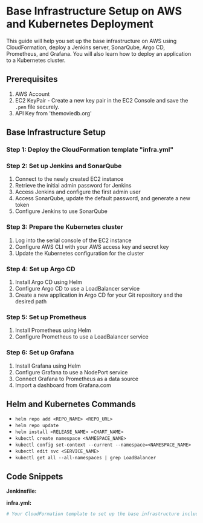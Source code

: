 # Base Infrastructure Setup on AWS and Kubernetes Deployment

This guide will help you set up the base infrastructure on AWS using CloudFormation, deploy a Jenkins server, SonarQube, Argo CD, Prometheus, and Grafana. You will also learn how to deploy an application to a Kubernetes cluster.

## Prerequisites

1. AWS Account
2. EC2 KeyPair - Create a new key pair in the EC2 Console and save the `.pem` file securely.
3. API Key from 'themoviedb.org'

## Base Infrastructure Setup

### Step 1: Deploy the CloudFormation template "infra.yml"

### Step 2: Set up Jenkins and SonarQube

1. Connect to the newly created EC2 instance
2. Retrieve the initial admin password for Jenkins
3. Access Jenkins and configure the first admin user
4. Access SonarQube, update the default password, and generate a new token
5. Configure Jenkins to use SonarQube

### Step 3: Prepare the Kubernetes cluster

1. Log into the serial console of the EC2 instance
2. Configure AWS CLI with your AWS access key and secret key
3. Update the Kubernetes configuration for the cluster

### Step 4: Set up Argo CD

1. Install Argo CD using Helm
2. Configure Argo CD to use a LoadBalancer service
3. Create a new application in Argo CD for your Git repository and the desired path

### Step 5: Set up Prometheus

1. Install Prometheus using Helm
2. Configure Prometheus to use a LoadBalancer service

### Step 6: Set up Grafana

1. Install Grafana using Helm
2. Configure Grafana to use a NodePort service
3. Connect Grafana to Prometheus as a data source
4. Import a dashboard from Grafana.com

## Helm and Kubernetes Commands

- `helm repo add <REPO_NAME> <REPO_URL>`
- `helm repo update`
- `helm install <RELEASE_NAME> <CHART_NAME>`
- `kubectl create namespace <NAMESPACE_NAME>`
- `kubectl config set-context --current --namespace=<NAMESPACE_NAME>`
- `kubectl edit svc <SERVICE_NAME>`
- `kubectl get all --all-namespaces | grep LoadBalancer`

## Code Snippets

**Jenkinsfile:**

**infra.yml:**

```yaml
# Your CloudFormation template to set up the base infrastructure including a Kubernetes cluster in the AWS Cloud
